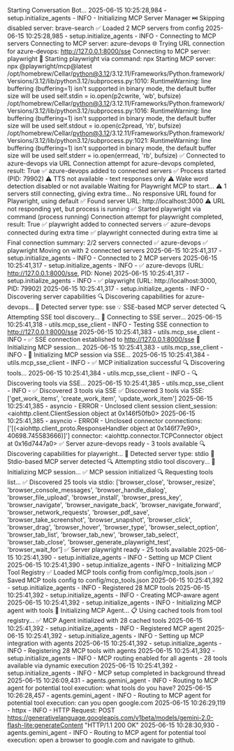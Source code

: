 Starting Conversation Bot...
2025-06-15 10:25:28,984 - setup.initialize_agents - INFO - Initializing MCP Server Manager
⏭️ Skipping disabled server: brave-search
✅ Loaded 2 MCP servers from config
2025-06-15 10:25:28,985 - setup.initialize_agents - INFO - Connecting to MCP servers
Connecting to MCP server: azure-devops
🌐 Trying URL connection for azure-devops: http://127.0.0.1:8000/sse
Connecting to MCP server: playwright
🚀 Starting playwright via command: npx
Starting MCP server: npx @playwright/mcp@latest
/opt/homebrew/Cellar/python@3.12/3.12.11/Frameworks/Python.framework/Versions/3.12/lib/python3.12/subprocess.py:1010: RuntimeWarning: line buffering (buffering=1) isn't supported in binary mode, the default buffer size will be used
  self.stdin = io.open(p2cwrite, 'wb', bufsize)
/opt/homebrew/Cellar/python@3.12/3.12.11/Frameworks/Python.framework/Versions/3.12/lib/python3.12/subprocess.py:1016: RuntimeWarning: line buffering (buffering=1) isn't supported in binary mode, the default buffer size will be used
  self.stdout = io.open(c2pread, 'rb', bufsize)
/opt/homebrew/Cellar/python@3.12/3.12.11/Frameworks/Python.framework/Versions/3.12/lib/python3.12/subprocess.py:1021: RuntimeWarning: line buffering (buffering=1) isn't supported in binary mode, the default buffer size will be used
  self.stderr = io.open(errread, 'rb', bufsize)
✅ Connected to azure-devops via URL
Connection attempt for azure-devops completed, result: True
✅ azure-devops added to connected servers
  ✅ Process started (PID: 79902)
⚠️ TTS not available - text responses only
⚠️ Wake word detection disabled or not available
  Waiting for Playwright MCP to start...
⚠️ 1 servers still connecting, giving extra time...
  No responsive URL found for Playwright, using default
✅ Found server URL: http://localhost:3000
⚠️ URL not responding yet, but process is running
✅ Started playwright via command (process running)
Connection attempt for playwright completed, result: True
✅ playwright added to connected servers
✅ azure-devops connected during extra time
✅ playwright connected during extra time
📊 Final connection summary: 2/2 servers connected
  ✅ azure-devops
  ✅ playwright
Moving on with 2 connected servers
2025-06-15 10:25:41,317 - setup.initialize_agents - INFO - Connected to 2 MCP servers
2025-06-15 10:25:41,317 - setup.initialize_agents - INFO -   ✅ azure-devops (URL: http://127.0.0.1:8000/sse, PID: None)
2025-06-15 10:25:41,317 - setup.initialize_agents - INFO -   ✅ playwright (URL: http://localhost:3000, PID: 79902)
2025-06-15 10:25:41,317 - setup.initialize_agents - INFO - Discovering server capabilities
🔍 Discovering capabilities for azure-devops...
  📡 Detected server type: sse
  💡 SSE-based MCP server detected
    🔍 Attempting SSE tool discovery...
    📡 Connecting to SSE server...
2025-06-15 10:25:41,318 - utils.mcp_sse_client - INFO - Testing SSE connection to http://127.0.0.1:8000/sse
2025-06-15 10:25:41,383 - utils.mcp_sse_client - INFO - ✅ SSE connection established to http://127.0.0.1:8000/sse
    🔧 Initializing MCP session...
2025-06-15 10:25:41,383 - utils.mcp_sse_client - INFO - 🔧 Initializing MCP session via SSE...
2025-06-15 10:25:41,384 - utils.mcp_sse_client - INFO - ✅ MCP initialization successful
    🔍 Discovering tools...
2025-06-15 10:25:41,384 - utils.mcp_sse_client - INFO - 🔍 Discovering tools via SSE...
2025-06-15 10:25:41,385 - utils.mcp_sse_client - INFO - ✅ Discovered 3 tools via SSE
    ✅ Discovered 3 tools via SSE: ['get_work_items', 'create_work_item', 'update_work_item']
2025-06-15 10:25:41,385 - asyncio - ERROR - Unclosed client session
client_session: <aiohttp.client.ClientSession object at 0x146f50fb0>
2025-06-15 10:25:41,385 - asyncio - ERROR - Unclosed connector
connections: ['[(<aiohttp.client_proto.ResponseHandler object at 0x146f77e90>, 40698.745583666)]']
connector: <aiohttp.connector.TCPConnector object at 0x16d7447a0>
✅ Server azure-devops ready - 3 tools available
🔍 Discovering capabilities for playwright...
  📡 Detected server type: stdio
  💬 Stdio-based MCP server detected
    🔍 Attempting stdio tool discovery...
    🔧 Initializing MCP session...
    ✅ MCP session initialized
    🔍 Requesting tools list...
    ✅ Discovered 25 tools via stdio: ['browser_close', 'browser_resize', 'browser_console_messages', 'browser_handle_dialog', 'browser_file_upload', 'browser_install', 'browser_press_key', 'browser_navigate', 'browser_navigate_back', 'browser_navigate_forward', 'browser_network_requests', 'browser_pdf_save', 'browser_take_screenshot', 'browser_snapshot', 'browser_click', 'browser_drag', 'browser_hover', 'browser_type', 'browser_select_option', 'browser_tab_list', 'browser_tab_new', 'browser_tab_select', 'browser_tab_close', 'browser_generate_playwright_test', 'browser_wait_for']
✅ Server playwright ready - 25 tools available
2025-06-15 10:25:41,390 - setup.initialize_agents - INFO - Setting up MCP Client
2025-06-15 10:25:41,390 - setup.initialize_agents - INFO - Initializing MCP Tool Registry
✅ Loaded MCP tools config from config/mcp_tools.json
✅ Saved MCP tools config to config/mcp_tools.json
2025-06-15 10:25:41,392 - setup.initialize_agents - INFO - Registered 28 MCP tools
2025-06-15 10:25:41,392 - setup.initialize_agents - INFO - Creating MCP-aware agent
2025-06-15 10:25:41,392 - setup.initialize_agents - INFO - Initializing MCP agent with tools
🔧 Initializing MCP Agent...
📋 Using cached tools from tool registry...
✅ MCP Agent initialized with 28 cached tools
2025-06-15 10:25:41,392 - setup.initialize_agents - INFO - Registered MCP agent
2025-06-15 10:25:41,392 - setup.initialize_agents - INFO - Setting up MCP integration with agents
2025-06-15 10:25:41,392 - setup.initialize_agents - INFO - Registering 28 MCP tools with agents
2025-06-15 10:25:41,392 - setup.initialize_agents - INFO - MCP routing enabled for all agents - 28 tools available via dynamic execution
2025-06-15 10:25:41,392 - setup.initialize_agents - INFO - MCP setup completed in background thread
2025-06-15 10:26:09,431 - agents.gemini_agent - INFO - Routing to MCP agent for potential tool execution: what tools do you have?
2025-06-15 10:26:28,457 - agents.gemini_agent - INFO - Routing to MCP agent for potential tool execution: can you open google.com
2025-06-15 10:26:29,119 - httpx - INFO - HTTP Request: POST https://generativelanguage.googleapis.com/v1beta/models/gemini-2.0-flash-lite:generateContent "HTTP/1.1 200 OK"
2025-06-15 10:28:30,930 - agents.gemini_agent - INFO - Routing to MCP agent for potential tool execution: open a browser to google.com and navigate to github.

